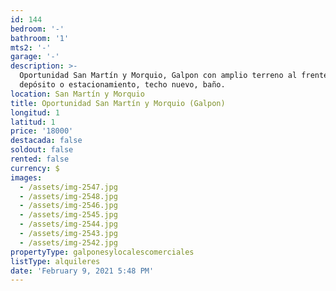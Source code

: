 ```yaml
---
id: 144
bedroom: '-'
bathroom: '1'
mts2: '-'
garage: '-'
description: >-
  Oportunidad San Martín y Morquio, Galpon con amplio terreno al frente ideal
  depósito o estacionamiento, techo nuevo, baño. 
location: San Martín y Morquio
title: Oportunidad San Martín y Morquio (Galpon)
longitud: 1
latitud: 1
price: '18000'
destacada: false
soldout: false
rented: false
currency: $
images:
  - /assets/img-2547.jpg
  - /assets/img-2548.jpg
  - /assets/img-2546.jpg
  - /assets/img-2545.jpg
  - /assets/img-2544.jpg
  - /assets/img-2543.jpg
  - /assets/img-2542.jpg
propertyType: galponesylocalescomerciales
listType: alquileres
date: 'February 9, 2021 5:48 PM'
---
```


